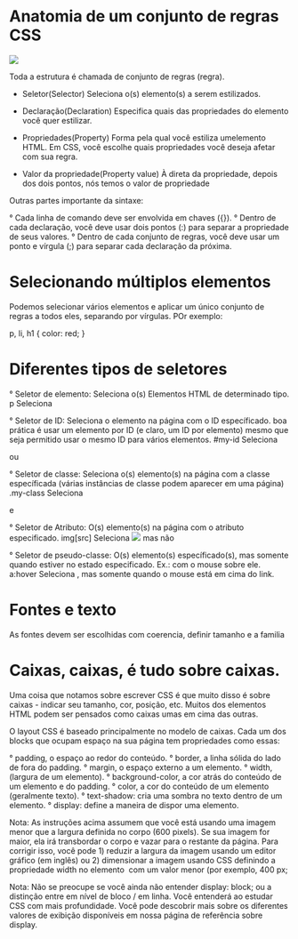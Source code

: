 # Anatomia de um conjunto de regras CSS 

<img src="imagens/css-declaration-small.png"/>

Toda a estrutura é chamada de conjunto de regras (regra). 

* Seletor(Selector) Seleciona o(s) elemento(s) a serem estilizados. 

* Declaração(Declaration) Especifica quais das propriedades do elemento você quer estilizar. 

* Propriedades(Property) Forma pela qual você estiliza umelemento HTML. Em CSS, você escolhe quais propriedades você deseja afetar com sua regra. 

* Valor da propriedade(Property value) À direta da propriedade, depois dos dois pontos, nós temos o valor de propriedade

Outras partes importante da sintaxe: 

° Cada linha de comando deve ser envolvida em chaves ({}).
° Dentro de cada declaração, você deve usar dois pontos (:) para separar a propriedade de seus valores.
° Dentro de cada conjunto de regras, você deve usar um ponto e vírgula (;) para separar cada declaração da próxima.

# Selecionando múltiplos elementos 

Podemos selecionar vários elementos e aplicar um único conjunto de regras a todos eles, separando por vírgulas. POr exemplo:

p,
li,
h1 {
  color: red;
}

# Diferentes tipos de seletores 

° Seletor de elemento:
  Seleciona o(s) Elementos HTML de determinado tipo.
  p Seleciona <p>

° Seletor de ID:
  Seleciona o elemento na página com o ID específicado. boa prática é usar um elemento por ID (e claro, um ID por elemento) mesmo que seja permitido usar o mesmo ID para vários elementos. 
  #my-id Seleciona <p id="my-id"> ou <a id="my-id">

° Seletor de classe:
  Seleciona o(s) elemento(s) na página com a classe específicada (várias instâncias de classe podem aparecer em uma página)
  .my-class Seleciona <p class="my-class"> e <a class="my-class">

° Seletor de Atributo:
  O(s) elemento(s) na página com o atributo especificado. 
  img[src] Seleciona <img src="myimage.png"> mas não <img>

° Seletor de pseudo-classe:
  O(s) elemento(s) específicado(s), mas somente quando estiver no estado especificado. Ex.: com o mouse sobre ele. 
  a:hover Seleciona <a>, mas somente quando o mouse está em cima do link.  

# Fontes e texto

As fontes devem ser escolhidas com coerencia, definir tamanho e a familia <font-size> <font-family>

# Caixas, caixas, é tudo sobre caixas.

Uma coisa que notamos sobre escrever CSS é que muito disso é sobre caixas - indicar seu tamanho, cor, posição, etc. Muitos dos elementos HTML podem ser pensados como caixas umas em cima das outras. 

O layout CSS é baseado principalmente no modelo de caixas. Cada um dos blocks que ocupam espaço na sua página tem propriedades como essas: 

° padding, o espaço ao redor do conteúdo.
° border, a linha sólida do lado de fora do padding.
° margin, o espaço externo a um elemento.
° width, (largura de um elemento). 
° background-color, a cor atrás do conteúdo de um elemento e do padding. 
° color, a cor do conteúdo de um elemento (geralmente texto).
° text-shadow: cria uma sombra no texto dentro de um elemento. 
° display: define a maneira de dispor uma elemento. 

Nota: As instruções acima assumem que você está usando uma imagem menor que a largura definida no corpo (600 pixels). Se sua imagem for maior, ela irá transbordar o corpo e vazar para o restante da página. Para corrigir isso, você pode 1) reduzir a largura da imagem usando um editor gráfico (em inglês) ou 2) dimensionar a imagem usando CSS definindo a propriedade width no elemento <img> com um valor menor (por exemplo, 400 px;

Nota: Não se preocupe se você ainda não entender display: block; ou a distinção entre em nível de bloco / em linha. Você entenderá ao estudar CSS com mais profundidade. Você pode descobrir mais sobre os diferentes valores de exibição disponíveis em nossa página de referência sobre display.